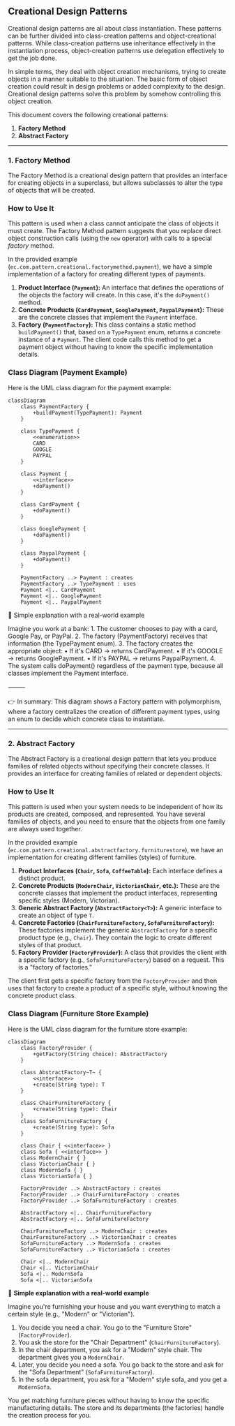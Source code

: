 ## Creational Design Patterns

Creational design patterns are all about class instantiation. These patterns can be further divided into class-creation patterns and object-creational patterns. While class-creation patterns use inheritance effectively in the instantiation process, object-creation patterns use delegation effectively to get the job done.

In simple terms, they deal with object creation mechanisms, trying to create objects in a manner suitable to the situation. The basic form of object creation could result in design problems or added complexity to the design. Creational design patterns solve this problem by somehow controlling this object creation.

This document covers the following creational patterns:
1.  **Factory Method**
2.  **Abstract Factory**

---

### 1. Factory Method

The Factory Method is a creational design pattern that provides an interface for creating objects in a superclass, but allows subclasses to alter the type of objects that will be created.

### How to Use It

This pattern is used when a class cannot anticipate the class of objects it must create. The Factory Method pattern suggests that you replace direct object construction calls (using the `new` operator) with calls to a special *factory* method.

In the provided example (`ec.com.pattern.creational.factorymethod.payment`), we have a simple implementation of a factory for creating different types of payments.

1.  **Product Interface (`Payment`):** An interface that defines the operations of the objects the factory will create. In this case, it's the `doPayment()` method.
2.  **Concrete Products (`CardPayment`, `GooglePayment`, `PaypalPayment`):** These are the concrete classes that implement the `Payment` interface.
3.  **Factory (`PaymentFactory`):** This class contains a static method `buildPayment()` that, based on a `TypePayment` enum, returns a concrete instance of a `Payment`. The client code calls this method to get a payment object without having to know the specific implementation details.

### Class Diagram (Payment Example)

Here is the UML class diagram for the payment example:

```mermaid
classDiagram
    class PaymentFactory {
        +buildPayment(TypePayment): Payment
    }

    class TypePayment {
        <<enumeration>>
        CARD
        GOOGLE
        PAYPAL
    }

    class Payment {
        <<interface>>
        +doPayment()
    }

    class CardPayment {
        +doPayment()
    }

    class GooglePayment {
        +doPayment()
    }

    class PaypalPayment {
        +doPayment()
    }

    PaymentFactory ..> Payment : creates
    PaymentFactory ..> TypePayment : uses
    Payment <|.. CardPayment
    Payment <|.. GooglePayment
    Payment <|.. PaypalPayment
```
🔹 Simple explanation with a real-world example

Imagine you work at a bank:
    1. The customer chooses to pay with a card, Google Pay, or PayPal.
    2. The factory (PaymentFactory) receives that information (the TypePayment enum).
    3. The factory creates the appropriate object:
        • If it's CARD → returns CardPayment.
        • If it's GOOGLE → returns GooglePayment.
        • If it's PAYPAL → returns PaypalPayment.
    4. The system calls doPayment() regardless of the payment type, because all classes implement the Payment interface.

⸻

👉 In summary:
This diagram shows a Factory pattern with polymorphism, where a factory centralizes the creation of different payment types, using an enum to decide which concrete class to instantiate.

---

### 2. Abstract Factory

The Abstract Factory is a creational design pattern that lets you produce families of related objects without specifying their concrete classes. It provides an interface for creating families of related or dependent objects.

### How to Use It

This pattern is used when your system needs to be independent of how its products are created, composed, and represented. You have several families of objects, and you need to ensure that the objects from one family are always used together.

In the provided example (`ec.com.pattern.creational.abstractfactory.furniturestore`), we have an implementation for creating different families (styles) of furniture.

1.  **Product Interfaces (`Chair`, `Sofa`, `CoffeeTable`):** Each interface defines a distinct product.
2.  **Concrete Products (`ModernChair`, `VictorianChair`, etc.):** These are the concrete classes that implement the product interfaces, representing specific styles (Modern, Victorian).
3.  **Generic Abstract Factory (`AbstractFactory<T>`):** A generic interface to create an object of type `T`.
4.  **Concrete Factories (`ChairFurnitureFactory`, `SofaFurnitureFactory`):** These factories implement the generic `AbstractFactory` for a specific product type (e.g., `Chair`). They contain the logic to create different styles of that product.
5.  **Factory Provider (`FactoryProvider`):** A class that provides the client with a specific factory (e.g., `SofaFurnitureFactory`) based on a request. This is a "factory of factories."

The client first gets a specific factory from the `FactoryProvider` and then uses that factory to create a product of a specific style, without knowing the concrete product class.

### Class Diagram (Furniture Store Example)

Here is the UML class diagram for the furniture store example:

```mermaid
classDiagram
    class FactoryProvider {
        +getFactory(String choice): AbstractFactory
    }

    class AbstractFactory~T~ {
        <<interface>>
        +create(String type): T
    }

    class ChairFurnitureFactory {
        +create(String type): Chair
    }
    class SofaFurnitureFactory {
        +create(String type): Sofa
    }

    class Chair { <<interface>> }
    class Sofa { <<interface>> }
    class ModernChair { }
    class VictorianChair { }
    class ModernSofa { }
    class VictorianSofa { }

    FactoryProvider ..> AbstractFactory : creates
    FactoryProvider ..> ChairFurnitureFactory : creates
    FactoryProvider ..> SofaFurnitureFactory : creates

    AbstractFactory <|.. ChairFurnitureFactory
    AbstractFactory <|.. SofaFurnitureFactory

    ChairFurnitureFactory ..> ModernChair : creates
    ChairFurnitureFactory ..> VictorianChair : creates
    SofaFurnitureFactory ..> ModernSofa : creates
    SofaFurnitureFactory ..> VictorianSofa : creates

    Chair <|.. ModernChair
    Chair <|.. VictorianChair
    Sofa <|.. ModernSofa
    Sofa <|.. VictorianSofa
```

🔹 **Simple explanation with a real-world example**

Imagine you're furnishing your house and you want everything to match a certain style (e.g., "Modern" or "Victorian").

1.  You decide you need a chair. You go to the "Furniture Store" (`FactoryProvider`).
2.  You ask the store for the "Chair Department" (`ChairFurnitureFactory`).
3.  In the chair department, you ask for a "Modern" style chair. The department gives you a `ModernChair`.
4.  Later, you decide you need a sofa. You go back to the store and ask for the "Sofa Department" (`SofaFurnitureFactory`).
5.  In the sofa department, you ask for a "Modern" style sofa, and you get a `ModernSofa`.

You get matching furniture pieces without having to know the specific manufacturing details. The store and its departments (the factories) handle the creation process for you.
